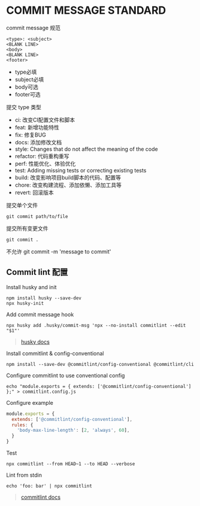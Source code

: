# COMMIT MESSAGE STANDARD

commit message 规范

```text
<type>: <subject>
<BLANK LINE>
<body>
<BLANK LINE>
<footer>
```

+ type必填
+ subject必填
+ body可选
+ footer可选

提交 type 类型

+ ci: 改变CI配置文件和脚本
+ feat: 新增功能特性
+ fix: 修复BUG
+ docs: 添加修改文档
+ style: Changes that do not affect the meaning of the code
+ refactor: 代码重构重写
+ perf: 性能优化、体验优化
+ test: Adding missing tests or correcting existing tests
+ build: 改变影响项目build脚本的代码、配置等
+ chore: 改变构建流程、添加依懒、添加工具等
+ revert: 回滚版本

提交单个文件

```shell
git commit path/to/file
```

提交所有变更文件

```shell
git commit .
```

不允许 git commit -m 'message to commit'

## Commit lint 配置

Install husky and init

```shell
npm install husky --save-dev
npx husky-init
```

Add commit message hook

```shell
npx husky add .husky/commit-msg 'npx --no-install commitlint --edit "$1"'
```

> [husky docs](https://typicode.github.io/husky/#/?id=usage)

Install commitlint & config-conventional

```shell
npm install --save-dev @commitlint/config-conventional @commitlint/cli
```

Configure commitlint to use conventional config

```shell
echo "module.exports = { extends: ['@commitlint/config-conventional'] };" > commitlint.config.js
```

Configure example

```javascript
module.exports = {
  extends: ['@commitlint/config-conventional'],
  rules: {
    'body-max-line-length': [2, 'always', 60],
  }
}
```

Test

```shell
npx commitlint --from HEAD~1 --to HEAD --verbose
```

Lint from stdin

```shell
echo 'foo: bar' | npx commitlint
```

> [commitlint docs](https://commitlint.js.org/#/guides-local-setup)

